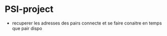 # PSI-project
+ recuperer les adresses des pairs connecte et se faire conaitre en temps que pair dispo

